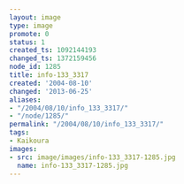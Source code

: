 ```yaml
---
layout: image
type: image
promote: 0
status: 1
created_ts: 1092144193
changed_ts: 1372159456
node_id: 1285
title: info-133_3317
created: '2004-08-10'
changed: '2013-06-25'
aliases:
- "/2004/08/10/info_133_3317/"
- "/node/1285/"
permalink: "/2004/08/10/info_133_3317/"
tags:
- Kaikoura
images:
- src: image/images/info-133_3317-1285.jpg
  name: info-133_3317-1285.jpg
---
```


